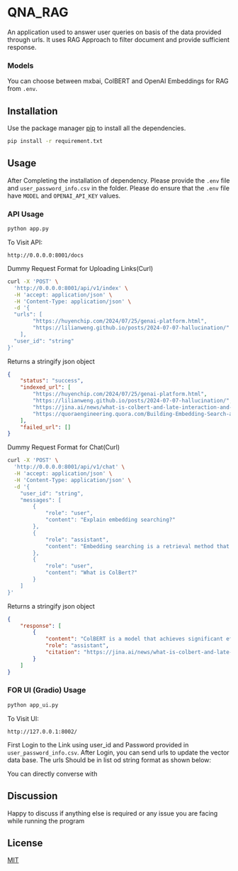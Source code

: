 # QNA_RAG

An application used to answer user queries on basis of the data provided through urls. It uses RAG Approach to filter document and provide sufficient response.

### Models
You can choose between mxbai, ColBERT and OpenAI Embeddings for RAG from `.env`.

## Installation

Use the package manager [pip](https://pip.pypa.io/en/stable/) to install all the dependencies.

```bash
pip install -r requirement.txt
```

## Usage
After Completing the installation of dependency. Please provide the `.env` file and  `user_password_info.csv` in the folder. Please do ensure that the `.env` file have `MODEL` and `OPENAI_API_KEY` values.

### API Usage 

```bash
python app.py
```
To Visit API:

`http://0.0.0.0:8001/docs`  

Dummy Request Format for Uploading Links(Curl)
```bash
curl -X 'POST' \
  'http://0.0.0.0:8001/api/v1/index' \
  -H 'accept: application/json' \
  -H 'Content-Type: application/json' \
  -d '{
  "urls": [
        "https://huyenchip.com/2024/07/25/genai-platform.html",
        "https://lilianweng.github.io/posts/2024-07-07-hallucination/"
    ],
  "user_id": "string"
}'
```
Returns a stringify json object
```json
{
    "status": "success",
    "indexed_url": [
        "https://huyenchip.com/2024/07/25/genai-platform.html",
        "https://lilianweng.github.io/posts/2024-07-07-hallucination/",
        "https://jina.ai/news/what-is-colbert-and-late-interaction-and-why-they-matter-in-search/",
        "https://quoraengineering.quora.com/Building-Embedding-Search-at-Quora"
    ],
    "failed_url": []
}
```
Dummy Request Format for Chat(Curl)
```bash
curl -X 'POST' \
  'http://0.0.0.0:8001/api/v1/chat' \
  -H 'accept: application/json' \
  -H 'Content-Type: application/json' \
  -d '{
    "user_id": "string",
    "messages": [
        {
            "role": "user",
            "content": "Explain embedding searching?"
        },
        {
            "role": "assistant",
            "content": "Embedding searching is a retrieval method that involves generating embeddings for documents or data points and then searching for similar embeddings to find relevant information. It is computationally expensive but can be improved over time to outperform term-based retrieval."
        },
        {
            "role": "user",
            "content": "What is ColBert?"
        }
    ]
}'
```
Returns a stringify json object
```json
{
    "response": [
        {
            "content": "ColBERT is a model that achieves significant efficiency gains by reducing computational costs (FLOPs) and latency compared to traditional BERT-based ranking models. It matches or exceeds the effectiveness of BERT-based models with much lower computational demands.",
            "role": "assistant",
            "citation": "https://jina.ai/news/what-is-colbert-and-late-interaction-and-why-they-matter-in-search/"
        }
    ]
}
```


### FOR UI (Gradio) Usage
```bash
python app_ui.py
```
To Visit UI:

`http://127.0.0.1:8002/` 

First Login to the Link using user_id and Password provided in `user_password_info.csv`. After Login, you can send urls to update the vector data base. The urls Should be in list od string format as shown below:


You can directly converse with 

## Discussion

Happy to discuss if anything else is required or any issue you are facing while running the program

## License

[MIT](https://choosealicense.com/licenses/mit/)
